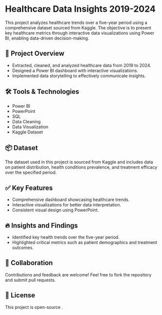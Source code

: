 <html>

<body>

<h1>Healthcare Data Insights 2019-2024</h1>

<p>This project analyzes healthcare trends over a five-year period using a comprehensive dataset sourced from Kaggle. The objective is to present key healthcare metrics through interactive data visualizations using Power BI, enabling data-driven decision-making.</p>

<h2>🚀 Project Overview</h2>
<ul>
  <li>Extracted, cleaned, and analyzed healthcare data from 2019 to 2024.</li>
  <li>Designed a Power BI dashboard with interactive visualizations.</li>
  <li>Implemented data storytelling to effectively communicate insights.</li>
</ul>

<h2>🛠️ Tools & Technologies</h2>
<ul>
  <li>Power BI</li>
  <li>PowerPoint</li>
  <li>SQL</li>
  <li>Data Cleaning</li>
  <li>Data Visualization</li>
  <li>Kaggle Dataset</li>
</ul>

<h2>📦 Dataset</h2>
<p>The dataset used in this project is sourced from Kaggle and includes data on patient distribution, health conditions prevalence, and treatment efficacy over the specified period.</p>

<h2>✅ Key Features</h2>
<ul>
  <li>Comprehensive dashboard showcasing healthcare trends.</li>
  <li>Interactive visualizations for better data interpretation.</li>
  <li>Consistent visual design using PowerPoint.</li>
</ul>

<h2>🔥 Insights and Findings</h2>
<ul>
  <li>Identified key health trends over the five-year period.</li>
  <li>Highlighted critical metrics such as patient demographics and treatment outcomes.</li>
</ul>

<h2>🤝 Collaboration</h2>
<p>Contributions and feedback are welcome! Feel free to fork the repository and submit pull requests.</p>

<h2>📄 License</h2>
<p>This project is open-source .</p>

</body>
</html>
